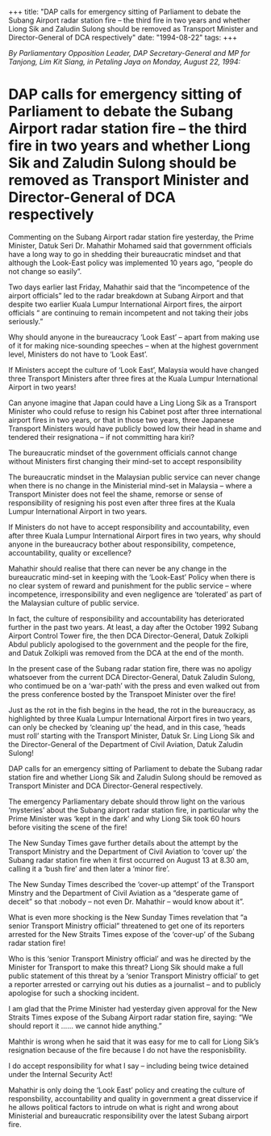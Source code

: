+++ 
title: "DAP calls for emergency sitting of Parliament to debate the Subang Airport radar station fire – the third fire in two years and whether Liong Sik and Zaludin Sulong should be removed as Transport Minister and Director-General of DCA respectively"
date: "1994-08-22"
tags:
+++

_By Parliamentary Opposition Leader, DAP Secretary-General and MP for Tanjong, Lim Kit Siang,  in Petaling Jaya on Monday, August 22, 1994:_

# DAP calls for emergency sitting of Parliament to debate the Subang Airport radar station fire – the third fire in two years and whether Liong Sik and Zaludin Sulong should be removed as Transport Minister and Director-General of DCA respectively

Commenting on the Subang Airport radar station fire yesterday, the Prime Minister, Datuk Seri Dr. Mahathir Mohamed said that government officials have a long way to go in shedding their bureaucratic mindset and that although the Look-East policy was implemented 10 years ago, “people do not change so easily”.</u>

Two days earlier last Friday, Mahathir said that the “incompetence of the airport officials” led to the radar breakdown at Subang Airport and that despite two earlier Kuala Lumpur International Airport fires, the airport officials “ are continuing to remain incompetent and not taking their jobs seriously.”

Why should anyone in the bureaucracy ‘Look East’ – apart from making use of it for making nice-sounding speeches – when at the highest government level, Ministers do not have to ‘Look East’.

If Ministers accept the culture of ‘Look East’, Malaysia would have changed three Transport Ministers after three fires at the Kuala Lumpur International Airport in two years!

Can anyone imagine that Japan could have a Ling Liong Sik as a Transport Minister who could  refuse to resign his Cabinet post after three international airport fires in two years, or that in those two years, three Japanese Transport Ministers would have publicly bowed low their head in shame and tendered their resignationa – if not committing hara kiri?

The bureaucratic mindset of the government officials cannot change without Ministers first changing their mind-set to accept responsibility

The bureaucratic mindset in the Malaysian public service can never change when there is no change in the Ministerial mind-set in Malaysia – where a Transport Minister does not feel the shame, remorse or sense of responsibility of resigning his post even after three fires at the Kuala Lumpur International Airport in two years.

If Ministers do not have to accept responsibility and accountability, even after three Kuala Lumpur International Airport fires in two years, why should anyone in the bureaucracy bother about responsibility, competence, accountability, quality or excellence?

Mahathir should realise that there can never be any change in the bureaucratic mind-set in keeping with the ‘Look-East’ Policy when there is no clear system of reward and punishment for the public service – where incompetence, irresponsibility and even negligence are ‘tolerated’ as part of the Malaysian culture of public service.

In fact, the culture of responsibility and accountability has deteriorated further in the past two years. At least, a day after the October 1992 Subang Airport Control Tower fire, the then DCA Director-General, Datuk Zolkipli Abdul publicly apologised to the government and the people for the fire, and Datuk Zolkipli was removed from the DCA at the end of the month.

In the present case of the Subang radar station fire, there was no apoligy whatsoever from the current DCA Director-General, Datuk Zaludin Sulong, who contimued be on a ‘war-path’ with the press and even walked out from the press conference bosted by the Transpoet Minister over the fire!

Just as the rot in the fish begins in the head, the rot in the bureaucracy, as highlighted by three Kuala Lumpur International Airport fires in two years, can only be checked by ‘cleaning up’ the head, and in this case, ‘heads must roll’ starting with the Transport Minister, Datuk Sr. Ling Liong Sik and the Director-General of the Department of Civil Aviation, Datuk Zaludin Sulong!

DAP calls for an emergency sitting of Parliament to debate the Subang radar station fire and whether Liong Sik and Zaludin Sulong should be removed as Transport Minister and DCA Director-General respectively.

The emergency Parliamentary debate should throw light on the various ‘mysteries’ about the Subang airport radar station fire, in particular why the Prime Minister was ‘kept in the dark’ and why Liong Sik took 60 hours before visiting the scene of the fire!

The New Sunday Times gave further details about the attempt by the Transport Ministry and the Department of Civil Aviation to ‘cover up’ the Subang radar station fire when it first occurred on August 13 at 8.30 am, calling it a ‘bush fire’ and then later a ‘minor fire’.

The New Sunday Times described the ‘cover-up attempt’ of the Transport Minstry and the Department of Civil Aviation as a “desperate game of deceit” so that :nobody – not even  Dr. Mahathir – would know about it”.

What is even more shocking is the New Sunday Times revelation that “a senior Transport Ministry official” threatened to get one of its reporters arrested for the New Straits Times expose of the ‘cover-up’ of the Subang radar station fire!

Who is this ‘senior Transport Ministry official’ and was he directed by the Minister for Transport to make this threat? Liong Sik should make a full public statement of this threat by a ‘senior Transport Ministry official’ to get a reporter arrested or carrying out his duties as a journalist – and to publicly apologise for such a shocking incident.

I am glad that the Prime Minister had yesterday given approval for the New Straits Times expose of the Subang Airport radar station fire, saying: “We should report it …… we cannot hide anything.”

Mahthir is wrong when he said that it was easy for me to call for Liong Sik’s resignation because of the fire because I do not have the responisbility.

I do accept responsibility for what I say – including being twice detained under the Internal Security Act!

Mahathir is only doing the ‘Look East’ policy and creating the culture of responsbility, accountability and quality in government a great disservice if he allows political factors to intrude on what is right and wrong about Ministerial and bureaucratic responsibility over the latest Subang airport fire.
 
